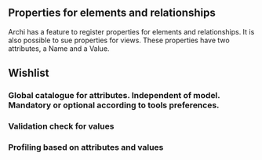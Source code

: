 ## Properties for elements and relationships
Archi has a feature to register properties for elements and relationships. It is also possible to sue properties for views.
These properties have two attributes, a Name and a Value.

## Wishlist
### Global catalogue for attributes. Independent of model. Mandatory or optional according to tools preferences.

### Validation check for values

### Profiling based on attributes and values
